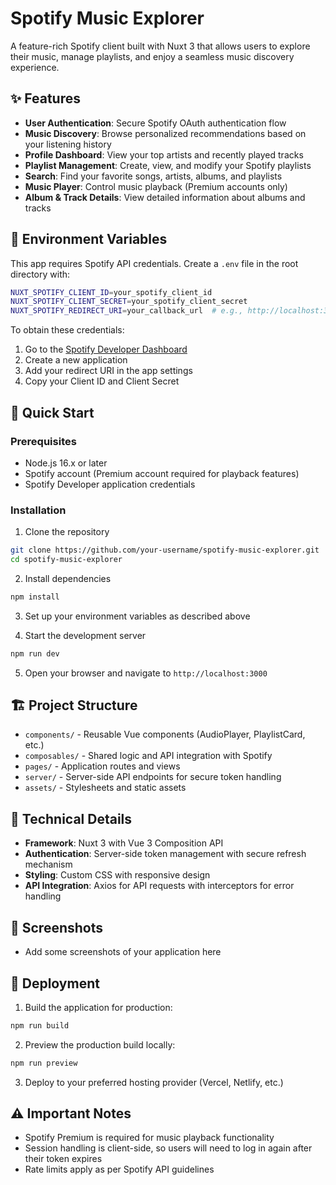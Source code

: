 # Spotify Music Explorer

A feature-rich Spotify client built with Nuxt 3 that allows users to explore their music, manage playlists, and enjoy a seamless music discovery experience.



## ✨ Features

- **User Authentication**: Secure Spotify OAuth authentication flow
- **Music Discovery**: Browse personalized recommendations based on your listening history
- **Profile Dashboard**: View your top artists and recently played tracks
- **Playlist Management**: Create, view, and modify your Spotify playlists
- **Search**: Find your favorite songs, artists, albums, and playlists
- **Music Player**: Control music playback (Premium accounts only)
- **Album & Track Details**: View detailed information about albums and tracks

## 🔐 Environment Variables

This app requires Spotify API credentials. Create a `.env` file in the root directory with:

```bash
NUXT_SPOTIFY_CLIENT_ID=your_spotify_client_id
NUXT_SPOTIFY_CLIENT_SECRET=your_spotify_client_secret
NUXT_SPOTIFY_REDIRECT_URI=your_callback_url  # e.g., http://localhost:3000/callback
```

To obtain these credentials:
1. Go to the [Spotify Developer Dashboard](https://developer.spotify.com/dashboard/applications)
2. Create a new application
3. Add your redirect URI in the app settings
4. Copy your Client ID and Client Secret

## 🚀 Quick Start

### Prerequisites
- Node.js 16.x or later
- Spotify account (Premium account required for playback features)
- Spotify Developer application credentials

### Installation

1. Clone the repository
```bash
git clone https://github.com/your-username/spotify-music-explorer.git
cd spotify-music-explorer
```

2. Install dependencies
```bash
npm install
```

3. Set up your environment variables as described above

4. Start the development server
```bash
npm run dev
```

5. Open your browser and navigate to `http://localhost:3000`

## 🏗️ Project Structure

- `components/` - Reusable Vue components (AudioPlayer, PlaylistCard, etc.)
- `composables/` - Shared logic and API integration with Spotify
- `pages/` - Application routes and views
- `server/` - Server-side API endpoints for secure token handling
- `assets/` - Stylesheets and static assets

## 🔧 Technical Details

- **Framework**: Nuxt 3 with Vue 3 Composition API
- **Authentication**: Server-side token management with secure refresh mechanism
- **Styling**: Custom CSS with responsive design
- **API Integration**: Axios for API requests with interceptors for error handling

## 📱 Screenshots

- Add some screenshots of your application here

## 🚀 Deployment

1. Build the application for production:
```bash
npm run build
```

2. Preview the production build locally:
```bash
npm run preview
```

3. Deploy to your preferred hosting provider (Vercel, Netlify, etc.)

## ⚠️ Important Notes

- Spotify Premium is required for music playback functionality
- Session handling is client-side, so users will need to log in again after their token expires
- Rate limits apply as per Spotify API guidelines


